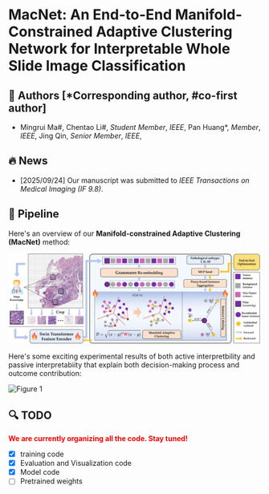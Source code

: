 # MacNet: An End-to-End Manifold-Constrained Adaptive Clustering Network for Interpretable Whole Slide Image Classification 

## 🤹 Authors [*Corresponding author, #co-first author]
- Mingrui Ma#, Chentao Li#, _Student Member_, _IEEE_, Pan Huang*, _Member_, _IEEE_, Jing Qin, _Senior Member_, _IEEE_,

## :fire: News
- [2025/09/24] Our manuscript was submitted to _IEEE Transactions on Medical Imaging (IF 9.8)_.



## :rocket: Pipeline

Here's an overview of our **Manifold-constrained Adaptive Clustering (MacNet)** method:

![Figure 1](./images/MacNet_main.png)

Here's some exciting experimental results of both active interpretbility and passive interpretabiity that explain both decision-making process and outcome contribution:

![Figure 1](./images/vis_whole.png)

## :mag: TODO
<font color="red">**We are currently organizing all the code. Stay tuned!**</font>
- [x] training code
- [x] Evaluation and Visualization code
- [x] Model code
- [ ] Pretrained weights
